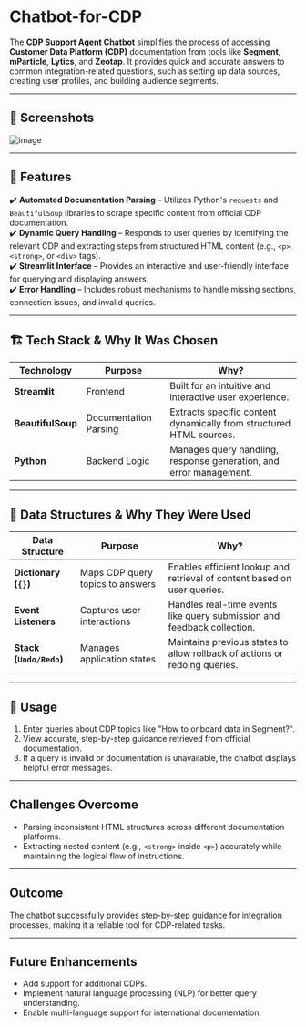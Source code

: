 # Chatbot-for-CDP 

The **CDP Support Agent Chatbot** simplifies the process of accessing **Customer Data Platform (CDP)** documentation from tools like **Segment**, **mParticle**, **Lytics**, and **Zeotap**. It provides quick and accurate answers to common integration-related questions, such as setting up data sources, creating user profiles, and building audience segments.

---

## 📸 Screenshots
![image](https://github.com/user-attachments/assets/593ad010-1691-428a-989c-3e9c33bec984)


---

## 🚀 Features  
✔️ **Automated Documentation Parsing** – Utilizes Python's `requests` and `BeautifulSoup` libraries to scrape specific content from official CDP documentation.  
✔️ **Dynamic Query Handling** – Responds to user queries by identifying the relevant CDP and extracting steps from structured HTML content (e.g., `<p>`, `<strong>`, or `<div>` tags).  
✔️ **Streamlit Interface** – Provides an interactive and user-friendly interface for querying and displaying answers.  
✔️ **Error Handling** – Includes robust mechanisms to handle missing sections, connection issues, and invalid queries.  

---

## 🏗️ Tech Stack & Why It Was Chosen  

| Technology       | Purpose                            | Why?                                                                                 |
|------------------|------------------------------------|-------------------------------------------------------------------------------------|
| **Streamlit**    | Frontend                          | Built for an intuitive and interactive user experience.                            |
| **BeautifulSoup**| Documentation Parsing             | Extracts specific content dynamically from structured HTML sources.                |
| **Python**       | Backend Logic                     | Manages query handling, response generation, and error management.                 |

---

## 📂 Data Structures & Why They Were Used  

| Data Structure       | Purpose                                  | Why?                                                                                 |
|----------------------|------------------------------------------|-------------------------------------------------------------------------------------|
| **Dictionary (`{}`)**| Maps CDP query topics to answers         | Enables efficient lookup and retrieval of content based on user queries.            |
| **Event Listeners**  | Captures user interactions               | Handles real-time events like query submission and feedback collection.             |
| **Stack (`Undo/Redo`)**| Manages application states               | Maintains previous states to allow rollback of actions or redoing queries.          |

---

## 📝 Usage  
1. Enter queries about CDP topics like "How to onboard data in Segment?".  
2. View accurate, step-by-step guidance retrieved from official documentation.  
3. If a query is invalid or documentation is unavailable, the chatbot displays helpful error messages.  

---

## Challenges Overcome  
- Parsing inconsistent HTML structures across different documentation platforms.  
- Extracting nested content (e.g., `<strong>` inside `<p>`) accurately while maintaining the logical flow of instructions.  

---

## Outcome  
The chatbot successfully provides step-by-step guidance for integration processes, making it a reliable tool for CDP-related tasks.

---

## Future Enhancements  
- Add support for additional CDPs.  
- Implement natural language processing (NLP) for better query understanding.  
- Enable multi-language support for international documentation.

